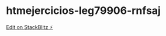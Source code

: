 # htmejercicios-leg79906-rnfsaj

[Edit on StackBlitz ⚡️](https://stackblitz.com/edit/htmejercicios-leg79906-rnfsaj)